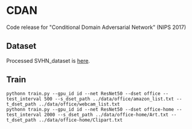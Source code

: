 # CDAN
Code release for "Conditional Domain Adversarial Network" (NIPS 2017)

## Dataset
Processed SVHN_dataset is [here]().

## Train
```
pythonn train.py --gpu_id id --net ResNet50 --dset office --test_interval 500 --s_dset_path ../data/office/amazon_list.txt --t_dset_path ../data/office/webcam_list.txt
pythonn train.py --gpu_id id --net ResNet50 --dset office-home --test_interval 2000 --s_dset_path ../data/office-home/Art.txt --t_dset_path ../data/office-home/Clipart.txt
```
